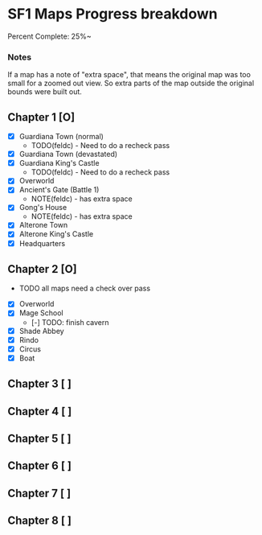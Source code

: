 # SF1 Maps Progress breakdown

Percent Complete: 25%~

### Notes

If a map has a note of "extra space", that means the original map was too small for a zoomed out view. So extra parts of the map outside the original bounds were built out.

## Chapter 1 [O]
* [X] Guardiana Town (normal)
  * TODO(feldc) - Need to do a recheck pass
* [X] Guardiana Town (devastated)
* [X] Guardiana King's Castle
  * TODO(feldc) - Need to do a recheck pass
* [X] Overworld
* [X] Ancient's Gate (Battle 1) 
  * NOTE(feldc) - has extra space
* [X] Gong's House
  * NOTE(feldc) - has extra space
* [X] Alterone Town
* [X] Alterone King's Castle
* [X] Headquarters

## Chapter 2 [O]
- TODO all maps need a check over pass
* [X] Overworld
* [X] Mage School
  * [-] TODO: finish cavern
* [X] Shade Abbey
* [X] Rindo
* [X] Circus
* [X] Boat

## Chapter 3 [ ]

## Chapter 4 [ ]

## Chapter 5 [ ]

## Chapter 6 [ ]

## Chapter 7 [ ]

## Chapter 8 [ ]
